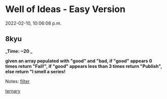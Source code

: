 # Well of Ideas - Easy Version

2022-02-10, 10:06:08 p.m.

## 8kyu

**_Time: ~20 _**

**given an array populated with "good" and "bad, if "good" appears 0 times return "Fail!", if "good" appears less than 3 times return "Publish", else return "I smell a series!**

Notes:
[filter](https://developer.mozilla.org/en-US/docs/Web/JavaScript/Reference/Global_Objects/Array/filter)

[ternary](https://developer.mozilla.org/en-US/docs/Web/JavaScript/Reference/Operators/Conditional_Operator)
